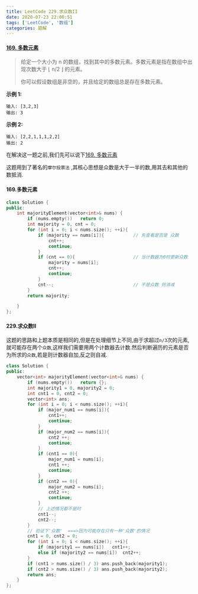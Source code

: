 ```yaml
---
title: LeetCode 229.求众数II
date: 2020-07-23 22:00:51
tags: ['LeetCode', '数组']
categories: 题解
---
```


#### [169. 多数元素](https://leetcode-cn.com/problems/majority-element/)

<!--more-->

> 给定一个大小为 n 的数组，找到其中的多数元素。多数元素是指在数组中出现次数大于 ⌊ n/2 ⌋ 的元素。
>
> 你可以假设数组是非空的，并且给定的数组总是存在多数元素。

 **示例 1:** 

```
输入: [3,2,3]
输出: 3
```

 **示例 2:** 

```
输入: [2,2,1,1,1,2,2]
输出: 2
```



在解决这一题之前,我们先可以说下[169. 多数元素](https://leetcode-cn.com/problems/majority-element/)

这题用到了著名的`摩尔投票法` ,其核心思想是众数是大于一半的数,用其去和其他的数抵消.

#### 169.多数元素

```C++
class Solution {
public:
    int majorityElement(vector<int>& nums) {
        if (nums.empty())   return 0;
        int majority = 0, cnt = 0;
        for (int i = 0; i < nums.size(); ++i){
            if (majority == nums[i]){			// 先查看是否是 众数
                cnt++;
                continue;
            }
            if (cnt == 0){					    // 当计数器为0时更新众数
                majority = nums[i];
                cnt++;
                continue;
            }
            cnt--;								// 不是众数 则消减
        }
        return majority;

    }
};
```



#### 229.求众数II

这题的思路和上题本质是相同的,但是在处理细节上不同,由于求超过`n/3`次的元素,就可能存在两个`众数`,这样我们需要用两个计数器去计数.然后判断遍历的元素是否为所求的`众数`,若是则计数器自加,反之则自减.

```C++
class Solution {
public:
    vector<int> majorityElement(vector<int>& nums) {
        if (nums.empty())   return {};
        int majority1 = 0, majority2 = 0;
        int cnt1 = 0, cnt2 = 0;
        vector<int> ans;
        for (int i = 0; i < nums.size(); ++i){
            if (major_num1 == nums[i]){
                cnt1++;
                continue;
            }
            if (major_num2 == nums[i]){
                cnt2 ++;
                continue;
            }
            if (cnt1 == 0){
                major_num1 = nums[i];
                cnt1 ++;
                continue;
            }
            if (cnt2 == 0){
                major_num2 = nums[i];
                cnt2 ++;
                continue;
            }
            // 上述情况都不是时
            cnt1--;
            cnt2--;
        }
        // 验证下'众数'  ===>因为可能存在只有一种'众数'的情况
        cnt1 = 0, cnt2 = 0;
        for (int i = 0; i < nums.size(); ++i){
            if (majority1 == nums[i])   cnt1++;
            else if (majority2 == nums[i])  cnt2++;
        }
        if (cnt1 > nums.size() / 3) ans.push_back(majority1);
        if (cnt2 > nums.size() / 3) ans.push_back(majority2);
        return ans;
    }
};
```

